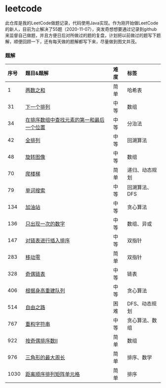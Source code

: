 # leetcode
此仓库是我的LeetCode做题记录，代码使用Java实现。作为刚开始做LeetCode的新人，目前为止解决了55题（2020-11-07），突发奇想想要通过记录到github来监督自己做题，并且方便日后对所做过的题的复盘，计划把以前做过的题写下题解，顺便回顾一下，还有每天做的题解都写下来，尽量做到图文并茂。



### 题解

| 序号 | 题目&题解                                                     |  难度  | 标签 |
| :----------------------- | :----------------------- | :----  | :---- |
| 1 | [两数之和](https://github.com/hinkleung/leetcode/blob/main/problems/1-两数之和/1-solution.md) |  简单  | 哈希表 |
| 31 | [下一个排列](https://github.com/hinkleung/leetcode/blob/main/problems/31-下一个排列/31-solution.md) |  中等  | 数组 |
| 34 | [在排序数组中查找元素的第一和最后一个位置](https://github.com/hinkleung/leetcode/blob/main/problems/34-在排序数组中查找元素的第一和最后一个位置/34-solution.md) | 中等 | 分治法 |
| 42 | [全排列](https://github.com/hinkleung/leetcode/blob/main/problems/46-全排列/46-solution.md) |  中等  | 回溯算法 |
| 48 | [旋转图像](https://github.com/hinkleung/leetcode/blob/main/problems/48-旋转图像/48-solution.md) | 中等 | 数组 |
| 70 | [爬楼梯](https://github.com/hinkleung/leetcode/blob/main/problems/70-爬楼梯/70-solution.md) | 简单 | 递归、动态规划 |
| 79 | [单词搜索](https://github.com/hinkleung/leetcode/blob/main/problems/79-单词搜索/79-solution.md) |  中等  | 回溯算法、DFS |
| 134 | [加油站](https://github.com/hinkleung/leetcode/blob/main/problems/134-加油站/134-solution.md) | 中等 | 贪心算法 |
| 136 | [只出现一次的数字](https://github.com/hinkleung/leetcode/blob/main/problems/136-只出现一次的数字/136-solution.md) |  中等  | 数组、异或 |
| 147 | [对链表进行插入排序](https://github.com/hinkleung/leetcode/blob/main/problems/147-对链表进行插入排序/147-solution.md) | 中等 | 双指针 |
| 283 | [移动零](https://github.com/hinkleung/leetcode/blob/main/problems/283-移动零/283-solution.md) | 简单 | 双指针 |
| 328 | [奇偶链表](https://github.com/hinkleung/leetcode/blob/main/problems/328-奇偶链表/328-solution.md) | 中等 | 链表 |
| 406 | [根据身高重建队列](https://github.com/hinkleung/leetcode/blob/main/problems/406-根据身高重建队列/406-solution.md) | 中等 | 贪心算法 |
| 514 | [自由之路](https://github.com/hinkleung/leetcode/blob/main/problems/514-自由之路/514-solution.md) |  困难  | DFS、动态规划 |
| 767 | [重构字符串](https://github.com/hinkleung/leetcode/blob/main/problems/767-重构字符串/767-solution.md) | 中等 | 贪心算法、数组 |
| 922 | [按奇偶排序数II](https://github.com/hinkleung/leetcode/blob/main/problems/922-按奇偶排序数II/922-solution.md) | 简单 | 数组 |
| 976 | [三角形的最大周长](https://github.com/hinkleung/leetcode/blob/main/problems/976-三角形的最大周长/976-solution.md) | 简单 | 排序、数学 |
| 1030 | [距离顺序排列矩阵单元格](https://github.com/hinkleung/leetcode/blob/main/problems/1030-距离顺序排列矩阵单元格/1030-solution.md) | 简单 | 排序 |
